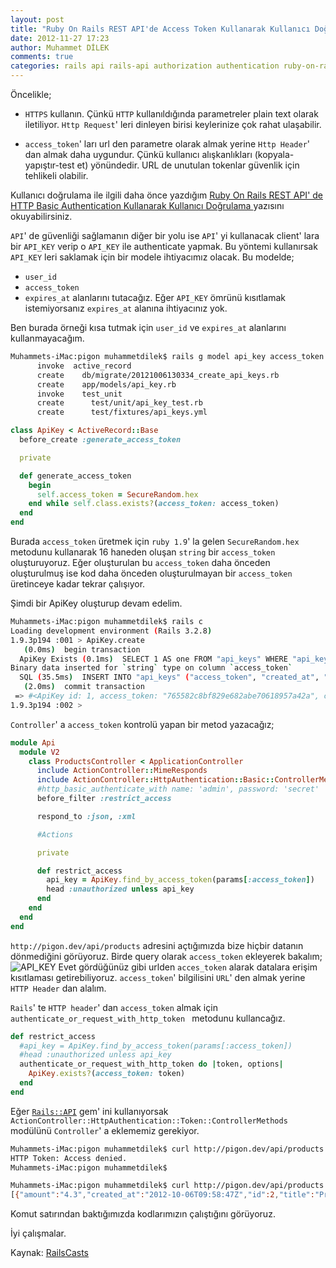 ```yaml
---
layout: post
title: "Ruby On Rails REST API'de Access Token Kullanarak Kullanıcı Doğrulama"
date: 2012-11-27 17:23
author: Muhammet DİLEK
comments: true
categories: rails api rails-api authorization authentication ruby-on-rails
---
```

Öncelikle; 

* `HTTPS` kullanın. Çünkü `HTTP` kullanıldığında  parametreler plain text olarak iletiliyor. `Http Request`' leri dinleyen birisi keylerinize çok rahat ulaşabilir.

* `access_token`' ları url den parametre olarak almak yerine `Http Header`' dan almak daha uygundur. Çünkü kullanıcı alışkanlıkları  (kopyala-yapıştır-test et) yönündedir. URL de unutulan tokenlar güvenlik için tehlikeli olabilir.

Kullanıcı doğrulama ile ilgili daha önce yazdığım [Ruby On Rails REST API' de HTTP Basic Authentication Kullanarak Kullanıcı Doğrulama
](http://muhammetdilek.dudupress.com/articles/ruby-on-rails-rest-api-de-http-basic-authentication-kullanarak-kullanici-dogrulama) yazısını okuyabilirsiniz.
<!-- more -->
`API`' de güvenliği sağlamanın diğer bir yolu ise `API`' yi kullanacak client' lara bir `API_KEY` verip o `API_KEY` ile authenticate yapmak. Bu yöntemi kullanırsak `API_KEY` leri saklamak için bir modele ihtiyacımız olacak. 
Bu modelde;

* `user_id`
* `access_token`
* `expires_at` 
alanlarını tutacağız. Eğer `API_KEY` ömrünü kısıtlamak istemiyorsanız `expires_at` alanına ihtiyacınız yok.

Ben burada örneği kısa tutmak için `user_id` ve `expires_at` alanlarını kullanmayacağım.

```bash
Muhammets-iMac:pigon muhammetdilek$ rails g model api_key access_token:string
      invoke  active_record
      create    db/migrate/20121006130334_create_api_keys.rb
      create    app/models/api_key.rb
      invoke    test_unit
      create      test/unit/api_key_test.rb
      create      test/fixtures/api_keys.yml
```

```ruby
class ApiKey < ActiveRecord::Base
  before_create :generate_access_token

  private

  def generate_access_token
    begin
      self.access_token = SecureRandom.hex
    end while self.class.exists?(access_token: access_token)
  end
end
```

Burada `access_token` üretmek için `ruby 1.9`' la gelen `SecureRandom.hex` metodunu kullanarak 16 haneden oluşan `string` bir `access_token` oluşturuyoruz. Eğer oluşturulan bu `access_token` daha önceden oluşturulmuş ise kod daha önceden oluşturulmayan bir `access_token` üretinceye kadar tekrar çalışıyor.

Şimdi bir ApiKey oluşturup devam edelim.

```bash
Muhammets-iMac:pigon muhammetdilek$ rails c
Loading development environment (Rails 3.2.8)
1.9.3p194 :001 > ApiKey.create
   (0.0ms)  begin transaction
  ApiKey Exists (0.1ms)  SELECT 1 AS one FROM "api_keys" WHERE "api_keys"."access_token" = '765582c8bf829e682abe70618957a42a' LIMIT 1
Binary data inserted for `string` type on column `access_token`
  SQL (35.5ms)  INSERT INTO "api_keys" ("access_token", "created_at", "updated_at") VALUES (?, ?, ?)  [["access_token", "765582c8bf829e682abe70618957a42a"], ["created_at", Sat, 06 Oct 2012 13:11:59 UTC +00:00], ["updated_at", Sat, 06 Oct 2012 13:11:59 UTC +00:00]]
   (2.0ms)  commit transaction
 => #<ApiKey id: 1, access_token: "765582c8bf829e682abe70618957a42a", created_at: "2012-10-06 13:11:59", updated_at: "2012-10-06 13:11:59"> 
1.9.3p194 :002 >
```

`Controller`' a `access_token` kontrolü yapan bir metod yazacağız;

```ruby
module Api
  module V2
    class ProductsController < ApplicationController
      include ActionController::MimeResponds
      include ActionController::HttpAuthentication::Basic::ControllerMethods
      #http_basic_authenticate_with name: 'admin', password: 'secret'
      before_filter :restrict_access

      respond_to :json, :xml

      #Actions

      private

      def restrict_access
        api_key = ApiKey.find_by_access_token(params[:access_token])
        head :unauthorized unless api_key
      end
    end
  end
end
```

`http://pigon.dev/api/products` adresini açtığımızda bize hiçbir datanın dönmediğini görüyoruz. Birde query olarak `access_token` ekleyerek bakalım;
![API_KEY](https://dl.dropbox.com/u/44821222/access-token.png)
Evet gördüğünüz gibi urlden `acces_token` alarak datalara erişim kısıtlaması getirebiliyoruz. `access_token`' bilgilisini `URL`' den almak yerine `HTTP Header` dan alalım.

`Rails`' te `HTTP header`' dan `access_token` almak için `authenticate_or_request_with_http_token ` metodunu kullancağız. 

```ruby
def restrict_access
  #api_key = ApiKey.find_by_access_token(params[:access_token])
  #head :unauthorized unless api_key
  authenticate_or_request_with_http_token do |token, options|
    ApiKey.exists?(access_token: token)
  end
end
```

Eğer [`Rails::API`](https://github.com/rails-api/rails-api) gem' ini kullanıyorsak `ActionController::HttpAuthentication::Token::ControllerMethods` modülünü `Controller`' a eklememiz gerekiyor.

```bash
Muhammets-iMac:pigon muhammetdilek$ curl http://pigon.dev/api/products -H 'Authorization: Token token="xyz"'
HTTP Token: Access denied.
Muhammets-iMac:pigon muhammetdilek$ 
```

```bash
Muhammets-iMac:pigon muhammetdilek$ curl http://pigon.dev/api/products -H 'Authorization: Token token="765582c8bf829e682abe70618957a42a"'
[{"amount":"4.3","created_at":"2012-10-06T09:58:47Z","id":2,"title":"Product2","updated_at":"2012-10-06T09:58:47Z"},{"amount":"15.0","created_at":"2012-10-06T09:59:14Z","id":3,"title":"Product3Update","updated_at":"2012-10-06T09:59:24Z"}]Muhammets-iMac:pigon muhammetdilek$ 
```
Komut satırından baktığımızda kodlarımızın çalıştığını görüyoruz.

İyi çalışmalar.

Kaynak: [RailsCasts](http://railscasts.com/episodes/352-securing-an-api)
